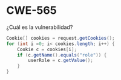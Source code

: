 # CWE-565

¿Cuál es la vulnerabilidad?

```java
Cookie[] cookies = request.getCookies();
for (int i =0; i< cookies.length; i++) {
    Cookie c = cookies[i];
    if (c.getName().equals("role")) {
        userRole = c.getValue();
    }
}
```
